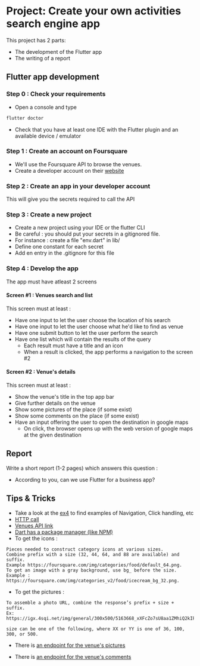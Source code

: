 # Project: Create your own activities search engine app

This project has 2 parts:

- The development of the Flutter app
- The writing of a report

## Flutter app development

### Step 0 : Check your requirements

- Open a console and type

```bash
flutter doctor
```

- Check that you have at least one IDE with the Flutter plugin and an available device / emulator

### Step 1 : Create an account on Foursquare

- We'll use the Foursquare API to browse the venues.
- Create a developer account on their [website](https://developer.foursquare.com)

### Step 2 : Create an app in your developer account

This will give you the secrets required to call the API

### Step 3 : Create a new project

- Create a new project using your IDE or the flutter CLI
- Be careful : you should put your secrets in a gitignored file.
- For instance : create a file "env.dart" in lib/
- Define one constant for each secret
- Add en entry in the .gitignore for this file


### Step 4 : Develop the app

The app must have atleast 2 screens

#### Screen #1 : Venues search and list

This screen must at least :

- Have one input to let the user choose the location of his search
- Have one input to let the user choose what he'd like to find as venue
- Have one submit button to let the user perform the search
- Have one list which will contain the results of the query
  - Each result must have a title and an icon
  - When a result is clicked, the app performs a navigation to the screen #2

#### Screen #2 : Venue's details

This screen must at least :

- Show the venue's title in the top app bar
- Give further details on the venue
- Show some pictures of the place (if some exist)
- Show some comments on the place (if some exist)
- Have an input offering the user to open the destination in google maps
  - On click, the browser opens up with the web version of google maps at the given destination

## Report

Write a short report (1-2 pages) which answers this question :

- According to you, can we use Flutter for a business app?

## Tips & Tricks

- Take a look at the [ex4](../ex4) to find examples of Navigation, Click handling, etc
- [HTTP call](https://flutter.dev/docs/cookbook/networking/fetch-data)
- [Venues API link](https://developer.foursquare.com/docs/api/venues/search)
- [Dart has a package manager (like NPM)](https://pub.dev/)
- To get the icons : 
```
Pieces needed to construct category icons at various sizes.
Combine prefix with a size (32, 44, 64, and 88 are available) and suffix.
Example https://foursquare.com/img/categories/food/default_64.png.
To get an image with a gray background, use bg_ before the size.
Example : https://foursquare.com/img/categories_v2/food/icecream_bg_32.png.
```
- To get the pictures :
```
To assemble a photo URL, combine the response’s prefix + size + suffix.
Ex: https://igx.4sqi.net/img/general/300x500/5163668_xXFcZo7sU8aa1ZMhiQ2kIP7NllD48m7qsSwr1mJnFj4.jpg

size can be one of the following, where XX or YY is one of 36, 100, 300, or 500.
```
- There is [an endpoint for the venue's pictures](https://developer.foursquare.com/docs/api/venues/photos)

- There is [an endpoint for the venue's comments](https://developer.foursquare.com/docs/api/venues/tips)
